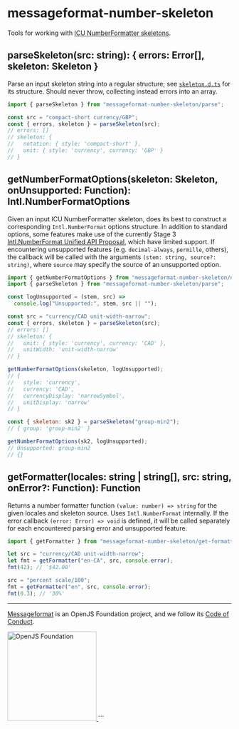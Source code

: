 # messageformat-number-skeleton

Tools for working with [ICU NumberFormatter skeletons](https://github.com/unicode-org/icu/blob/master/docs/userguide/format_parse/numbers/skeletons.md).

## parseSkeleton(src: string): { errors: Error[], skeleton: Skeleton }

Parse an input skeleton string into a regular structure; see [`skeleton.d.ts`](skeleton.d.ts) for its structure. Should never throw, collecting instead errors into an array.

```js
import { parseSkeleton } from "messageformat-number-skeleton/parse";

const src = "compact-short currency/GBP";
const { errors, skeleton } = parseSkeleton(src);
// errors: []
// skeleton: {
//   notation: { style: 'compact-short' },
//   unit: { style: 'currency', currency: 'GBP' }
// }
```

## getNumberFormatOptions(skeleton: Skeleton, onUnsupported: Function): Intl.NumberFormatOptions

Given an input ICU NumberFormatter skeleton, does its best to construct a corresponding `Intl.NumberFormat` options structure. In addition to standard options, some features make use of the currently Stage 3 [Intl.NumberFormat Unified API Proposal](https://github.com/tc39/proposal-unified-intl-numberformat), which have limited support. If encountering unsupported features (e.g. `decimal-always`, `permille`, others), the callback will be called with the arguments `(stem: string, source?: string)`, where `source` may specify the source of an unsupported option.

```js
import { getNumberFormatOptions } from "messageformat-number-skeleton/nf-options";
import { parseSkeleton } from "messageformat-number-skeleton/parse";

const logUnsupported = (stem, src) =>
  console.log("Unsupported:", stem, src || "");

const src = "currency/CAD unit-width-narrow";
const { errors, skeleton } = parseSkeleton(src);
// errors: []
// skeleton: {
//   unit: { style: 'currency', currency: 'CAD' },
//   unitWidth: 'unit-width-narrow'
// }

getNumberFormatOptions(skeleton, logUnsupported);
// {
//   style: 'currency',
//   currency: 'CAD',
//   currencyDisplay: 'narrowSymbol',
//   unitDisplay: 'narrow'
// }

const { skeleton: sk2 } = parseSkeleton("group-min2");
// { group: 'group-min2' }

getNumberFormatOptions(sk2, logUnsupported);
// Unsupported: group-min2
// {}
```

## getFormatter(locales: string | string[], src: string, onError?: Function): Function

Returns a number formatter function `(value: number) => string` for the given locales and skeleton source. Uses `Intl.NumberFormat` internally. If the error callback `(error: Error) => void` is defined, it will be called separately for each encountered parsing error and unsupported feature.

```js
import { getFormatter } from "messageformat-number-skeleton/get-formatter";

let src = "currency/CAD unit-width-narrow";
let fmt = getFormatter("en-CA", src, console.error);
fmt(42); // '$42.00'

src = "percent scale/100";
fmt = getFormatter("en", src, console.error);
fmt(0.3); // '30%'
```

---

[Messageformat](https://messageformat.github.io/) is an OpenJS Foundation project, and we follow its [Code of Conduct](https://github.com/openjs-foundation/cross-project-council/blob/master/CODE_OF_CONDUCT.md).

<a href="https://openjsf.org">
<img width=200 alt="OpenJS Foundation" src="https://messageformat.github.io/messageformat/logo/openjsf.svg" />
</a>
```
